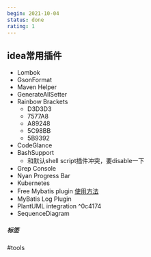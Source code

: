 ```yaml
---
begin: 2021-10-04
status: done
rating: 1
---
```





## idea常用插件

- Lombok
- GsonFormat
- Maven Helper
- GenerateAllSetter
- Rainbow Brackets
	 - D3D3D3
	 - 7577A8
	 - A89248
	 - 5C98BB
	 - 5B9392
- CodeGlance
- BashSupport
 	- 和默认shell script插件冲突，要disable一下
- Grep Console
- Nyan Progress Bar
- Kubernetes
- Free Mybatis plugin [使用方法](https://www.huangchaoyu.com/2019/12/11/free-mybatis-plugin%E7%9A%84%E4%BD%BF%E7%94%A8%E6%96%B9%E6%B3%95/)
- MyBatis Log Plugin
- PlantUML integration ^0c4174
- SequenceDiagram


##### 标签
#tools 